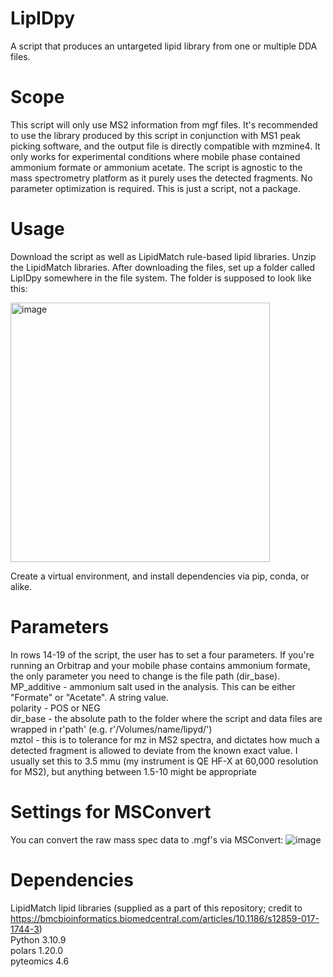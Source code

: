 # LipIDpy
A script that produces an untargeted lipid library from one or multiple DDA files.

# Scope
This script will only use MS2 information from mgf files. It's recommended to use the library produced by this script in conjunction with MS1 peak picking software, and the output file is directly compatible with mzmine4. It only works for experimental conditions where mobile phase contained ammonium formate or ammonium acetate.
The script is agnostic to the mass spectrometry platform as it purely uses the detected fragments. No parameter optimization is required.
This is just a script, not a package.

# Usage
Download the script as well as LipidMatch rule-based lipid libraries. Unzip the LipidMatch libraries. After downloading the files, set up a folder called LipIDpy somewhere in the file system. 
The folder is supposed to look like this:</br>

<img width="415" alt="image" src="https://github.com/user-attachments/assets/321f4cb2-24cf-43fa-8eb5-39d3222ded7a" />

Create a virtual environment, and install dependencies via pip, conda, or alike.

# Parameters
In rows 14-19 of the script, the user has to set a four parameters. If you're running an Orbitrap and your mobile phase contains ammonium formate, the only parameter you
need to change is the file path (dir_base).</br>
MP_additive - ammonium salt used in the analysis. This can be either "Formate" or "Acetate". A string value.</br>
polarity - POS or NEG</br>
dir_base - the absolute path to the folder where the script and data files are wrapped in r'path' (e.g. r'/Volumes/name/lipyd/')</br>
mztol - this is to tolerance for mz in MS2 spectra, and dictates how much a detected fragment is allowed to deviate from the known exact value. I usually set this to 3.5 mmu (my instrument is QE HF-X at 60,000 resolution for MS2), but anything between 1.5-10 might be appropriate

# Settings for MSConvert
You can convert the raw mass spec data to .mgf's via MSConvert:
![image](https://github.com/user-attachments/assets/41167f3e-1844-4fc6-afae-ad7680747e7d)

# Dependencies
LipidMatch lipid libraries (supplied as a part of this repository; credit to https://bmcbioinformatics.biomedcentral.com/articles/10.1186/s12859-017-1744-3)<br/> 
Python 3.10.9 <br/>
polars 1.20.0 <br/>
pyteomics 4.6 <br/>

